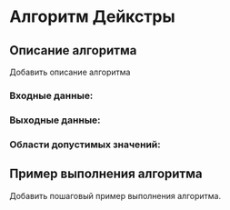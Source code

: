 # Алгоритм Дейкстры

## Описание алгоритма

Добавить описание алгоритма

### Входные данные:

### Выходные данные:

### Области допустимых значений:

## Пример выполнения алгоритма

Добавить пошаговый пример выполнения алгоритма.